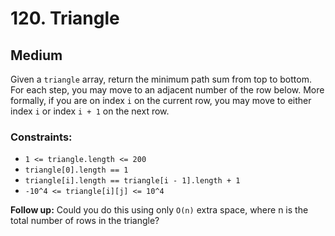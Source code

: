 # 120. Triangle

## Medium

Given a `triangle` array, return the minimum path sum from top to bottom. For each step, you may move to an adjacent
number of the row below. More formally, if you are on index `i` on the current row, you may move to either index `i` or
index `i + 1` on the next row.

### Constraints:

- `1 <= triangle.length <= 200`
- `triangle[0].length == 1`
- `triangle[i].length == triangle[i - 1].length + 1`
- `-10^4 <= triangle[i][j] <= 10^4`

**Follow up:** Could you do this using only `O(n)` extra space, where n is the total number of rows in the triangle?
